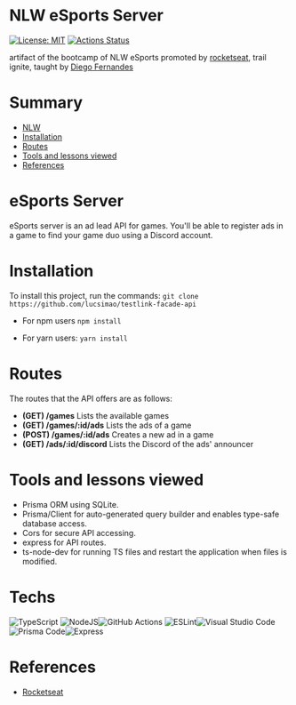 # NLW eSports Server

[![License: MIT](https://img.shields.io/badge/License-MIT-red.svg)](https://opensource.org/licenses/MIT) [![Actions Status](https://github.com/waldemarnt/node-typescript-api/workflows/Complete%20workflow/badge.svg)](https://github.com/YuriWitney/nlw-esports-server/actions)

artifact of the bootcamp of NLW eSports promoted by [rocketseat](https://github.com/Rocketseat), trail ignite, taught by [Diego Fernandes](https://github.com/diego3g)

# Summary

- [NLW](#NLW)
- [Installation](#Installation)
- [Routes](#Routes)
- [Tools and lessons viewed](#Tools-and-lessons-viewed)
- [References](#References)

# eSports Server

eSports server is an ad lead API for games. You'll be able to register ads in a game to find your game duo using a Discord account.

# Installation

To install this project, run the commands:
`git clone https://github.com/lucsimao/testlink-facade-api`

- For npm users
  `npm install`

- For yarn users:
  `yarn install`

# Routes

The routes that the API offers are as follows:

- **(GET) /games**
Lists the available games
- **(GET) /games/:id/ads**
Lists the ads of a game
- **(POST) /games/:id/ads**
Creates a new ad in a game
- **(GET) /ads/:id/discord**
Lists the Discord of the ads' announcer 

# Tools and lessons viewed
- Prisma ORM using SQLite.
- Prisma/Client for auto-generated query builder and enables type-safe database access.
- Cors for secure API accessing.
- express for API routes.
- ts-node-dev for running TS files and restart the application when files is modified.

# Techs

![TypeScript](https://img.shields.io/badge/typescript-%23007ACC.svg?style=for-the-badge&logo=typescript&logoColor=white) ![NodeJS](https://img.shields.io/badge/node.js-6DA55F?style=for-the-badge&logo=node.js&logoColor=white)![GitHub Actions](https://img.shields.io/badge/githubactions-%232671E5.svg?style=for-the-badge&logo=githubactions&logoColor=white) ![ESLint](https://img.shields.io/badge/ESLint-4B3263?style=for-the-badge&logo=eslint&logoColor=white)![Visual Studio Code](https://img.shields.io/badge/VisualStudioCode-0078d7.svg?style=for-the-badge&logo=visual-studio-code&logoColor=white)![Prisma Code](https://img.shields.io/badge/Prisma-3982CE?style=for-the-badge&logo=Prisma&logoColor=white)![Express](https://img.shields.io/badge/Express.js-000000?style=for-the-badge&logo=express&logoColor=white)


# References

- [Rocketseat](https://github.com/Rocketseat)
